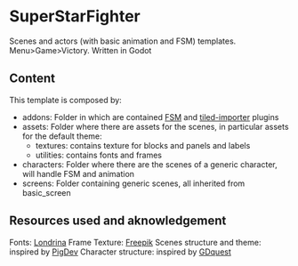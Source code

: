 # SuperStarFighter
Scenes and actors (with basic animation and FSM) templates. Menu>Game>Victory. Written in Godot

## Content
This template is composed by: 

- addons: Folder in which are contained [FSM](https://github.com/kubecz3k/FiniteStateMachine) and [tiled-importer](https://github.com/vnen/godot-tiled-importer) plugins 
- assets: Folder where there are assets for the scenes, in particular assets for the default theme:
  - textures: contains texture for blocks and panels and labels
  - utilities: contains fonts and frames
- characters: Folder where there are the scenes of a generic character, will handle FSM and animation
- screens: Folder containing generic scenes, all inherited from basic_screen

## Resources used and aknowledgement

Fonts: [Londrina](https://www.dafont.com/it/londrina.font?l[]=10&l[]=1)
Frame Texture: [Freepik](https://www.freepik.com/free-photos-vectors/frame)
Scenes structure and theme: inspired by [PigDev](https://pigdev.itch.io/)
Character structure: inspired by [GDquest](https://www.youtube.com/channel/UCxboW7x0jZqFdvMdCFKTMsQ)